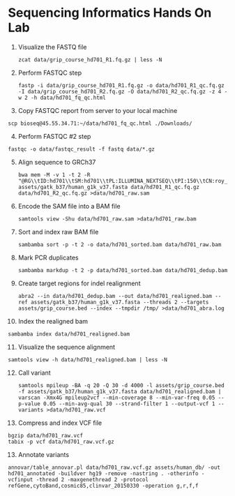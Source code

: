 # Sequencing Informatics Hands On Lab

1. Visualize the FASTQ file
   ```
   zcat data/grip_course_hd701_R1.fq.gz | less -N
   ```
2. Perform FASTQC step
   ```
   fastp -i data/grip_course_hd701_R1.fq.gz -o data/hd701_R1_qc.fq.gz -I data/grip_course_hd701_R2.fq.gz -O data/hd701_R2_qc.fq.gz -z 4 -w 2 -h data/hd701_fq_qc.html
   ```
3. Copy FASTQC report from server to your local machine

```
scp bioseq@45.55.34.71:~/data/hd701_fq_qc.html ./Downloads/
```

4. Perform FASTQC #2 step

```
fastqc -o data/fastqc_result -f fastq data/*.gz
```

5. Align sequence to GRCh37
   ```
   bwa mem -M -v 1 -t 2 -R "@RG\\tID:hd701\\tSM:hd701\\tPL:ILLUMINA_NEXTSEQ\\tPI:150\\tCN:roy_lab" assets/gatk_b37/human_g1k_v37.fasta data/hd701_R1_qc.fq.gz data/hd701_R2_qc.fq.gz >data/hd701_raw.sam
   ```
6. Encode the SAM file into a BAM file
   ```
   samtools view -Shu data/hd701_raw.sam >data/hd701_raw.bam
   ```
7. Sort and index raw BAM file
   ```
   sambamba sort -p -t 2 -o data/hd701_sorted.bam data/hd701_raw.bam
   ```
8. Mark PCR duplicates
   ```
   sambamba markdup -t 2 -p data/hd701_sorted.bam data/hd701_dedup.bam
   ```
9. Create target regions for indel realignment
   ```
   abra2 --in data/hd701_dedup.bam --out data/hd701_realigned.bam --ref assets/gatk_b37/human_g1k_v37.fasta --threads 2 --targets assets/grip_course.bed --index --tmpdir /tmp/ >data/hd701_abra.log
   ```
10. Index the realigned bam

```
sambamba index data/hd701_realigned.bam
```

11. Visualize the sequence alignment

```
samtools view -h data/hd701_realigned.bam | less -N
```

12. Call variant
    ```
    samtools mpileup -BA -q 20 -Q 30 -d 4000 -l assets/grip_course.bed -f assets/gatk_b37/human_g1k_v37.fasta data/hd701_realigned.bam | varscan -Xmx4G mpileup2vcf --min-coverage 8 --min-var-freq 0.05 --p-value 0.05 --min-avg-qual 30 --strand-filter 1 --output-vcf 1 --variants >data/hd701_raw.vcf
    ```
13. Compress and index VCF file

```
bgzip data/hd701_raw.vcf
tabix -p vcf data/hd701_raw.vcf.gz
```

13. Annotate variants

```
annovar/table_annovar.pl data/hd701_raw.vcf.gz assets/human_db/ -out hd701_annotated -buildver hg19 -remove -nastring . -otherinfo -vcfinput -thread 2 -maxgenethread 2 -protocol refGene,cytoBand,cosmic85,clinvar_20150330 -operation g,r,f,f
```
